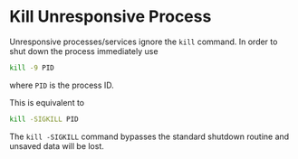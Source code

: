 # Kill Unresponsive Process

Unresponsive processes/services ignore the `kill` command. In order to shut down the process immediately use

```bash
kill -9 PID
```

where `PID` is the process ID.

This is equivalent to

```bash
kill -SIGKILL PID
```

The `kill -SIGKILL` command bypasses the standard shutdown routine and unsaved data will be lost.
